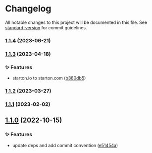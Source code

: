 # Changelog

All notable changes to this project will be documented in this file. See [standard-version](https://github.com/conventional-changelog/standard-version) for commit guidelines.

### [1.1.4](https://gitlab.com/starton/librairies/starton-ui-nextjs/-/compare/1.1.3...1.1.4) (2023-06-21)

### [1.1.3](https://gitlab.com/starton/librairies/starton-ui-nextjs/-/compare/1.1.2...1.1.3) (2023-04-18)


### ✨ Features

* starton.io to starton.com ([b380db5](https://gitlab.com/starton/librairies/starton-ui-nextjs/-/commit/b380db51474fa606322db99ce0474af526da0ccd))

### [1.1.2](https://gitlab.com/starton/librairies/starton-ui-nextjs/-/compare/1.1.1...1.1.2) (2023-03-27)

### [1.1.1](https://gitlab.com/starton/librairies/starton-ui-nextjs/-/compare/1.1.0...1.1.1) (2023-02-02)

## [1.1.0](https://gitlab.com/starton/librairies/starton-ui-nextjs/-/compare/1.0.10...1.1.0) (2022-10-15)


### ✨ Features

* update deps and add commit convention ([e51454a](https://gitlab.com/starton/librairies/starton-ui-nextjs/-/commit/e51454a80c518414970388976891c2f822d15306))
